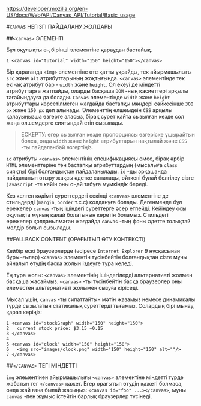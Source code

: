 https://developer.mozilla.org/en-US/docs/Web/API/Canvas_API/Tutorial/Basic_usage

#`CANVAS` НЕГІЗГІ ПАЙДАЛАНУ ЖОЛДАРЫ

##`<canvas>` ЭЛЕМЕНТІ
	
Бұл оқулықты ең бірінші <canvas> элементіне қараудан бастайық.

	1 <canvas id="tutorial" width="150" height="150"></canvas>
	
Бір қарағанда `<img>` элементіне өте қатты ұқсайды, тек айырмашылығы `src` және `alt` атрибуттарының жоқтығында. `<canvas>` элементінде тек екі-ақ атрибут бар - `width` және `height`. Ол екеуі де міндетті атрибуттарға жатпайды, оларды басқаша `DOM` -ның қасиеттері арқылы тағайындауға да болады. `Canvas` элементінде `width` және `height` атрибуттары көрсетілмеген жағдайда бастапқы мәндері сәйкесінше `300 px` және `150 px` деп алынады. Элементтің өлшемдеін `CSS` арқылы қалауыңызша өзгерте аласыз, бірақ сурет қайта сызылған кезде сол жаңа өлшемдерге сиятындай етіп сызылады.
	
> ЕСКЕРТУ: егер сызылған кезде пропорциясы өзгеріске ұшырайтын болса, онда `width` және `height` атрибуттарын нақтылай және `CSS` -ты пайдаланбай өзгертіңіз.
	
`id` атрибуты `<canvas>` элементінің спецификациясы емес, бірақ әрбір `HTML` элементтеріне тән бастапқы атрибуттардың (мысалыға `class` сияқты) бірі болғандықтан пайдаланылады. `id` -ды әрқашанда пайдаланып отыру жақсы әдетке саналады, өйткені бұлай белгілеу сізге `javascript` -те кейін оны оңай табуға мүмкіндік береді.
	
Кез келген кәдімгі суреттердегі секілді `<canvas>` элементіне де стильдерді (`margin`, `border` т.с.с) қолдануға болады. Дегенменде бұл ережелер `canvas` -тың ішіндегі суреттерге әсер етпейді. Кейіндеу осы оқулықта мұның қалай болатынын көретін боламыз. Стильдегі ережелер қолданылмаған жағдайда `canvas` -тың фоны әдетте толықтай мөлдір болып сызылады.
	
##FALLBACK CONTENT (ОРАҒЫТЫП ӨТУ КОНТЕКСТІ)
	
Кейбір ескі браузерлерде (әсіресе `Internet Explorer` 9 нұсқасынан бұрынғылар) `<canvas>` элементін түсінбейтін болғандықтан сізге мұны айналып өтудің басқа жолын іздеуге тура келеді. 
	
Ең тура жолы: `<canvas>` элементінің ішіндегілерді альтернативті жолмен басқаша жасаймыз. `<canvas>` -ты түсінбейтін басқа браузерлер оны елеместен альтернативті жолымен сызуға кіріседі.
	
Мысал үшін, `canvas` -ты сипаттайтын мәтін жазамыз немесе динамикалы түрде сызылатын статикалық суреттерді тығамыз. Солардың бірі мынау, қарап көріңіз:

	1 <canvas id="stockGraph" width="150" height="150">
	2   current stock price: $3.15 +0.15
	3 </canvas>
	4 
	5 <canvas id="clock" width="150" height="150">
	6   <img src="images/clock.png" width="150" height="150" alt=""/>
	7 </canvas>
	
##`</CANVAS>` ТЕГІ МІНДЕТТІ
	
`img` элементінен айырмашылығы `<canvas>` элементіне міндетті түрде жабатын тег `</canvas>` қажет. Егер орағытып өтудің қажеті болмаса, онда жай ғана былай жазыңыз: `<canvas id="foo" ...></canvas>`, мұны `canvas` -пен жұмыс істейтін барлық браузерлер түсінеді.
	
	
